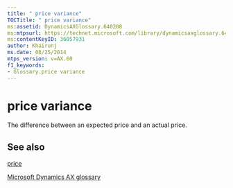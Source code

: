 ```yaml
---
title: " price variance"
TOCTitle: " price variance"
ms:assetid: DynamicsAXGlossary.640208
ms:mtpsurl: https://technet.microsoft.com/library/dynamicsaxglossary.640208(v=AX.60)
ms:contentKeyID: 36057931
author: Khairunj
ms.date: 08/25/2014
mtps_version: v=AX.60
f1_keywords:
- Glossary.price variance
---
```


# price variance

The difference between an expected price and an actual price.

## See also

[price](price.md)

[Microsoft Dynamics AX glossary](glossary/microsoft-dynamics-ax-glossary.md)

  


